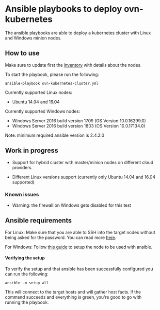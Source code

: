 # Ansible playbooks to deploy ovn-kubernetes

The ansible playbooks are able to deploy a kubernetes cluster with
Linux and Windows minion nodes.

## How to use

Make sure to update first the [inventory](/contrib/inventory) with
details about the nodes.

To start the playbook, please run the following:
```
ansible-playbook ovn-kubernetes-cluster.yml
```

Currently supported Linux nodes:
- Ubuntu 14.04 and 16.04

Currently supported Windows nodes:
- Windows Server 2016 build version 1709 (OS Version 10.0.16299.0)
- Windows Server 2016 build version 1803 (OS Version 10.0.17134.0)

Note: minimum required ansible version is 2.4.2.0

## Work in progress

- Support for hybrid cluster with master/minion nodes on different cloud providers.

- Different Linux versions support (currently only Ubuntu 14.04 and 16.04 supported)

### Known issues

- Warning: the firewall on Windows gets disabled for this test

## Ansible requirements

For Linux: Make sure that you are able to SSH into the target nodes without being
asked for the password. You can read more [here](http://docs.ansible.com/ansible/latest/user_guide/intro_getting_started.html).

For Windows: Follow [this guide](https://docs.ansible.com/ansible/devel/user_guide/windows_setup.html)
to setup the node to be used with ansible.

#### Verifying the setup

To verify the setup and that ansible has been successfully configured you can run the following:

```
ansible -m setup all
```

This will connect to the target hosts and will gather host facts.
If the command succeeds and everything is green, you're good to go with running the playbook.
